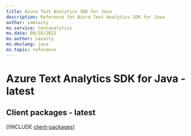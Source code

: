 ```yaml
---
title: Azure Text Analytics SDK for Java
description: Reference for Azure Text Analytics SDK for Java
author: samvaity
ms.service: textanalytics
ms.data: 09/28/2022
ms.author: savaity
ms.devlang: java
ms.topic: reference
---
```

# Azure Text Analytics SDK for Java - latest

## Client packages - latest
[!INCLUDE [client-packages](text-analytics-client-index.md)]